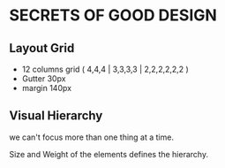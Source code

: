 # SECRETS OF GOOD DESIGN

## Layout Grid

- 12 columns grid ( 4,4,4 | 3,3,3,3 | 2,2,2,2,2,2 )
- Gutter 30px
- margin 140px

## Visual Hierarchy 

we can't focus more than one thing at a time.

Size and Weight of the elements defines the hierarchy.

